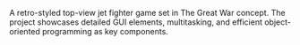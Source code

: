 A retro-styled top-view jet fighter game set in The Great War concept. The project showcases detailed GUI elements, multitasking, and efficient object-oriented programming as key components.

